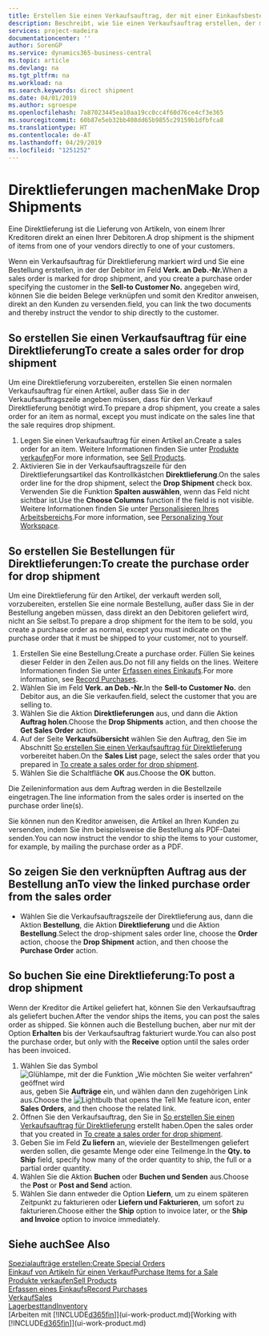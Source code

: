 ```yaml
---
title: Erstellen Sie einen Verkaufsauftrag, der mit einer Einkaufsbestellung für eine direkte Lieferung verknüpft ist | Microsoft Docs
description: Beschreibt, wie Sie einen Verkaufsauftrag erstellen, der mit einer Bestellung verknüpft ist, um sicherzustellen, dass die Artikel vom Kreditor direkt an den Debitor versendet werden
services: project-madeira
documentationcenter: ''
author: SorenGP
ms.service: dynamics365-business-central
ms.topic: article
ms.devlang: na
ms.tgt_pltfrm: na
ms.workload: na
ms.search.keywords: direct shipment
ms.date: 04/01/2019
ms.author: sgroespe
ms.openlocfilehash: 7a87023445ea10aa19cc0cc4f60d76ce4cf3e365
ms.sourcegitcommit: 60b87e5eb32bb408dd65b9855c29159b1dfbfca8
ms.translationtype: HT
ms.contentlocale: de-AT
ms.lasthandoff: 04/29/2019
ms.locfileid: "1251252"
---
```

# <a name="make-drop-shipments"></a><span data-ttu-id="5442c-103">Direktlieferungen machen</span><span class="sxs-lookup"><span data-stu-id="5442c-103">Make Drop Shipments</span></span>
<span data-ttu-id="5442c-104">Eine Direktlieferung ist die Lieferung von Artikeln, von einem Ihrer Kreditoren direkt an einen Ihrer Debitoren.</span><span class="sxs-lookup"><span data-stu-id="5442c-104">A drop shipment is the shipment of items from one of your vendors directly to one of your customers.</span></span>

<span data-ttu-id="5442c-105">Wenn ein Verkaufsauftrag für Direktlieferung markiert wird und Sie eine Bestellung erstellen, in der der Debitor im Feld **Verk. an Deb.-Nr.**</span><span class="sxs-lookup"><span data-stu-id="5442c-105">When a sales order is marked for drop shipment, and you create a purchase order specifying the customer in the **Sell-to Customer No.**</span></span> <span data-ttu-id="5442c-106">angegeben wird, können Sie die beiden Belege verknüpfen und somit den Kreditor anweisen, direkt an den Kunden zu versenden.</span><span class="sxs-lookup"><span data-stu-id="5442c-106">field, you can link the two documents and thereby instruct the vendor to ship directly to the customer.</span></span>

## <a name="to-create-a-sales-order-for-drop-shipment"></a><span data-ttu-id="5442c-107">So erstellen Sie einen Verkaufsauftrag für eine Direktlieferung</span><span class="sxs-lookup"><span data-stu-id="5442c-107">To create a sales order for drop shipment</span></span>
<span data-ttu-id="5442c-108">Um eine Direktlieferung vorzubereiten, erstellen Sie einen normalen Verkaufsauftrag für einen Artikel, außer dass Sie in der Verkaufsauftragszeile angeben müssen, dass für den Verkauf Direktlieferung benötigt wird.</span><span class="sxs-lookup"><span data-stu-id="5442c-108">To prepare a drop shipment, you create a sales order for an item as normal, except you must indicate on the sales line that the sale requires drop shipment.</span></span>

1. <span data-ttu-id="5442c-109">Legen Sie einen Verkaufsauftrag für einen Artikel an.</span><span class="sxs-lookup"><span data-stu-id="5442c-109">Create a sales order for an item.</span></span> <span data-ttu-id="5442c-110">Weitere Informationen finden Sie unter [Produkte verkaufen](sales-how-sell-products.md)</span><span class="sxs-lookup"><span data-stu-id="5442c-110">For more information, see [Sell Products](sales-how-sell-products.md).</span></span>
2. <span data-ttu-id="5442c-111">Aktivieren Sie in der Verkaufsauftragszeile für den Direktlieferungsartikel das Kontrollkästchen **Direktlieferung**.</span><span class="sxs-lookup"><span data-stu-id="5442c-111">On the sales order line for the drop shipment, select the **Drop Shipment** check box.</span></span> <span data-ttu-id="5442c-112">Verwenden Sie die Funktion **Spalten auswählen**, wenn das Feld nicht sichtbar ist.</span><span class="sxs-lookup"><span data-stu-id="5442c-112">Use the **Choose Columns** function if the field is not visible.</span></span> <span data-ttu-id="5442c-113">Weitere Informationen finden Sie unter [Personalisieren Ihres Arbeitsbereichs](ui-personalization-user.md).</span><span class="sxs-lookup"><span data-stu-id="5442c-113">For more information, see [Personalizing Your Workspace](ui-personalization-user.md).</span></span>

## <a name="to-create-the-purchase-order-for-drop-shipment"></a><span data-ttu-id="5442c-114">So erstellen Sie Bestellungen für Direktlieferungen:</span><span class="sxs-lookup"><span data-stu-id="5442c-114">To create the purchase order for drop shipment</span></span>
<span data-ttu-id="5442c-115">Um eine Direktlieferung für den Artikel, der verkauft werden soll, vorzubereiten, erstellen Sie eine normale Bestellung, außer dass Sie in der Bestellung angeben müssen, dass direkt an den Debitoren geliefert wird, nicht an Sie selbst.</span><span class="sxs-lookup"><span data-stu-id="5442c-115">To prepare a drop shipment for the item to be sold, you create a purchase order as normal, except you must indicate on the purchase order that it must be shipped to your customer, not to yourself.</span></span>

1. <span data-ttu-id="5442c-116">Erstellen Sie eine Bestellung.</span><span class="sxs-lookup"><span data-stu-id="5442c-116">Create a purchase order.</span></span> <span data-ttu-id="5442c-117">Füllen Sie keines dieser Felder in den Zeilen aus.</span><span class="sxs-lookup"><span data-stu-id="5442c-117">Do not fill any fields on the lines.</span></span> <span data-ttu-id="5442c-118">Weitere Informationen finden Sie unter [Erfassen eines Einkaufs](purchasing-how-record-purchases.md).</span><span class="sxs-lookup"><span data-stu-id="5442c-118">For more information, see [Record Purchases](purchasing-how-record-purchases.md).</span></span>
2. <span data-ttu-id="5442c-119">Wählen Sie im Feld **Verk. an Deb.-Nr.**</span><span class="sxs-lookup"><span data-stu-id="5442c-119">In the **Sell-to Customer No.**</span></span> <span data-ttu-id="5442c-120">den Debitor aus, an die Sie verkaufen.</span><span class="sxs-lookup"><span data-stu-id="5442c-120">field, select the customer that you are selling to.</span></span>
3. <span data-ttu-id="5442c-121">Wählen Sie die Aktion **Direktlieferungen** aus, und dann die Aktion **Auftrag holen**.</span><span class="sxs-lookup"><span data-stu-id="5442c-121">Choose the **Drop Shipments** action, and then choose the **Get Sales Order** action.</span></span>
4. <span data-ttu-id="5442c-122">Auf der Seite **Verkaufsübersicht** wählen Sie den Auftrag, den Sie im Abschnitt [So erstellen Sie einen Verkaufsauftrag für Direktlieferung](sales-how-drop-shipment.md#to-create-a-sales-order-for-drop-shipment) vorbereitet haben.</span><span class="sxs-lookup"><span data-stu-id="5442c-122">On the **Sales List** page, select the sales order that you prepared in [To create a sales order for drop shipment](sales-how-drop-shipment.md#to-create-a-sales-order-for-drop-shipment).</span></span>
5. <span data-ttu-id="5442c-123">Wählen Sie die Schaltfläche **OK** aus.</span><span class="sxs-lookup"><span data-stu-id="5442c-123">Choose the **OK** button.</span></span>

<span data-ttu-id="5442c-124">Die Zeileninformation aus dem Auftrag werden in die Bestellzeile eingetragen.</span><span class="sxs-lookup"><span data-stu-id="5442c-124">The line information from the sales order is inserted on the purchase order line(s).</span></span>

<span data-ttu-id="5442c-125">Sie können nun den Kreditor anweisen, die Artikel an Ihren Kunden zu versenden, indem Sie ihm beispielsweise die Bestellung als PDF-Datei senden.</span><span class="sxs-lookup"><span data-stu-id="5442c-125">You can now instruct the vendor to ship the items to your customer, for example, by mailing the purchase order as a PDF.</span></span>     

## <a name="to-view-the-linked-purchase-order-from-the-sales-order"></a><span data-ttu-id="5442c-126">So zeigen Sie den verknüpften Auftrag aus der Bestellung an</span><span class="sxs-lookup"><span data-stu-id="5442c-126">To view the linked purchase order from the sales order</span></span>
* <span data-ttu-id="5442c-127">Wählen Sie die Verkaufsauftragszeile der Direktlieferung aus, dann die Aktion **Bestellung**, die Aktion **Direktlieferung** und die Aktion **Bestellung**.</span><span class="sxs-lookup"><span data-stu-id="5442c-127">Select the drop-shipment sales order line, choose the **Order** action, choose the **Drop Shipment** action, and then choose the **Purchase Order** action.</span></span>

## <a name="to-post-a-drop-shipment"></a><span data-ttu-id="5442c-128">So buchen Sie eine Direktlieferung:</span><span class="sxs-lookup"><span data-stu-id="5442c-128">To post a drop shipment</span></span>
<span data-ttu-id="5442c-129">Wenn der Kreditor die Artikel geliefert hat, können Sie den Verkaufsauftrag als geliefert buchen.</span><span class="sxs-lookup"><span data-stu-id="5442c-129">After the vendor ships the items, you can post the sales order as shipped.</span></span> <span data-ttu-id="5442c-130">Sie können auch die Bestellung buchen, aber nur mit der Option **Erhalten** bis der Verkaufsauftrag fakturiert wurde.</span><span class="sxs-lookup"><span data-stu-id="5442c-130">You can also post the purchase order, but only with the **Receive** option until the sales order has been invoiced.</span></span>

1. <span data-ttu-id="5442c-131">Wählen Sie das Symbol ![Glühlampe, mit der die Funktion „Wie möchten Sie weiter verfahren“ geöffnet wird](media/ui-search/search_small.png "Wie möchten Sie weiter verfahren?") aus, geben Sie **Aufträge** ein, und wählen dann den zugehörigen Link aus.</span><span class="sxs-lookup"><span data-stu-id="5442c-131">Choose the ![Lightbulb that opens the Tell Me feature](media/ui-search/search_small.png "Tell me what you want to do") icon, enter **Sales Orders**, and then choose the related link.</span></span>
2. <span data-ttu-id="5442c-132">Öffnen Sie den Verkaufsauftrag, den Sie in [So erstellen Sie einen Verkaufsauftrag für Direktlieferung]() erstellt haben.</span><span class="sxs-lookup"><span data-stu-id="5442c-132">Open the sales order that you created in [To create a sales order for drop shipment]().</span></span>
3. <span data-ttu-id="5442c-133">Geben Sie im Feld **Zu liefern** an, wieviele der Bestellmengen geliefert werden sollen, die gesamte Menge oder eine Teilmenge.</span><span class="sxs-lookup"><span data-stu-id="5442c-133">In the **Qty. to Ship** field, specify how many of the order quantity to ship, the full or a partial order quantity.</span></span>
4. <span data-ttu-id="5442c-134">Wählen Sie die Aktion **Buchen** oder **Buchen und Senden** aus.</span><span class="sxs-lookup"><span data-stu-id="5442c-134">Choose the **Post** or **Post and Send** action.</span></span>
5. <span data-ttu-id="5442c-135">Wählen Sie dann entweder die Option **Liefern**, um zu einem späteren Zeitpunkt zu fakturieren oder **Liefern und Fakturieren**, um sofort zu fakturieren.</span><span class="sxs-lookup"><span data-stu-id="5442c-135">Choose either the **Ship** option to invoice later, or the **Ship and Invoice** option to invoice immediately.</span></span>

## <a name="see-also"></a><span data-ttu-id="5442c-136">Siehe auch</span><span class="sxs-lookup"><span data-stu-id="5442c-136">See Also</span></span>
[<span data-ttu-id="5442c-137">Spezialaufträge erstellen:</span><span class="sxs-lookup"><span data-stu-id="5442c-137">Create Special Orders</span></span>](sales-how-to-create-special-orders.md)  
[<span data-ttu-id="5442c-138">Einkauf von Artikeln für einen Verkauf</span><span class="sxs-lookup"><span data-stu-id="5442c-138">Purchase Items for a Sale</span></span>](purchasing-how-purchase-products-sale.md)  
[<span data-ttu-id="5442c-139">Produkte verkaufen</span><span class="sxs-lookup"><span data-stu-id="5442c-139">Sell Products</span></span>](sales-how-sell-products.md)  
[<span data-ttu-id="5442c-140">Erfassen eines Einkaufs</span><span class="sxs-lookup"><span data-stu-id="5442c-140">Record Purchases</span></span>](purchasing-how-record-purchases.md)  
[<span data-ttu-id="5442c-141">Verkauf</span><span class="sxs-lookup"><span data-stu-id="5442c-141">Sales</span></span>](sales-manage-sales.md)  
[<span data-ttu-id="5442c-142">Lagerbesttand</span><span class="sxs-lookup"><span data-stu-id="5442c-142">Inventory</span></span>](inventory-manage-inventory.md)  
<span data-ttu-id="5442c-143">[Arbeiten mit [!INCLUDE[d365fin](includes/d365fin_md.md)]](ui-work-product.md)</span><span class="sxs-lookup"><span data-stu-id="5442c-143">[Working with [!INCLUDE[d365fin](includes/d365fin_md.md)]](ui-work-product.md)</span></span>
